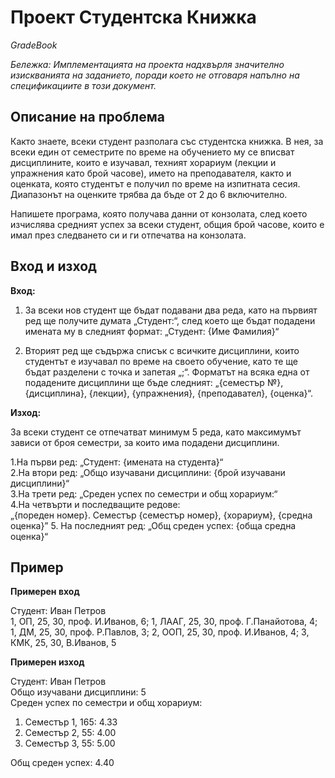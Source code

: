 # Проект Студентска Книжка

_GradeBook_

_Бележка: Имплементацията на проекта надхвърля значително изискванията на заданието, поради което не отговаря напълно на спецификациите в този документ._

## Описание на проблема

Както знаете, всеки студент разполага със студентска книжка. В нея, за всеки един от семестрите по време на обучението му се вписват дисциплините, които е изучавал, техният хорариум (лекции и упражнения като брой часове), името на преподавателя, както и оценката, която студентът е получил по време на изпитната сесия. Диапазонът на оценките трябва да бъде от 2 до 6 включително.

Напишете програма, която получава данни от конзолата, след което изчислява средният успех за всеки студент, общия брой часове, които е имал през следването си и ги отпечатва на конзолата.

## Вход и изход
**Вход:**

1. За всеки нов студент ще бъдат подавани два реда, като на първият ред ще получите думата „Студент:“, след което ще бъдат подадени имената му в следният формат:
   „Студент: {Име Фамилия}“

2. Вторият ред ще съдържа списък с всичките дисциплини, които студентът е изучавал по време на своето обучение, като те ще бъдат разделени с точка и запетая „;“. Форматът на всяка една от подадените дисциплини ще бъде следният:
   „{семестър №}, {дисциплина}, {лекции}, {упражнения}, {преподавател}, {оценка}“.

**Изход:**

За всеки студент се отпечатват минимум 5 реда, като максимумът зависи от броя семестри, за които има подадени дисциплини.

1.На първи ред: „Студент: {имената на студента}“  
2.На втори ред: „Общо изучавани дисциплини: {брой изучавани дисциплини}“  
3.На трети ред: „Среден успех по семестри и общ хорариум:“  
4.На четвърти и последващите редове:  
„{пореден номер}. Семестър {семестър номер}, {хорариум}, {средна оценка}” 5. На последният ред: „Общ среден успех: {обща средна оценка}“  

## Пример

**Примерен вход**

Студент: Иван Петров  
1, ОП, 25, 30, проф. И.Иванов, 6; 1, ЛААГ, 25, 30, проф. Г.Панайотова, 4; 1, ДМ, 25, 30, проф. Р.Павлов, 3; 2, ООП, 25, 30, проф. И.Иванов, 4; 3, КМК, 25, 30, В.Иванов, 5  

**Примерен изход**

Студент: Иван Петров  
Общо изучавани дисциплини: 5  
Среден успех по семестри и общ хорариум:  
1. Семестър 1, 165: 4.33  
2. Семестър 2, 55: 4.00  
3. Семестър 3, 55: 5.00  

Общ среден успех: 4.40  